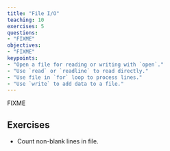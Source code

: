 ```yaml
---
title: "File I/O"
teaching: 10
exercises: 5
questions:
- "FIXME"
objectives:
- "FIXME"
keypoints:
- "Open a file for reading or writing with `open`."
- "Use `read` or `readline` to read directly."
- "Use file in `for` loop to process lines."
- "Use `write` to add data to a file."
---
```

FIXME

## Exercises

*   Count non-blank lines in file.
